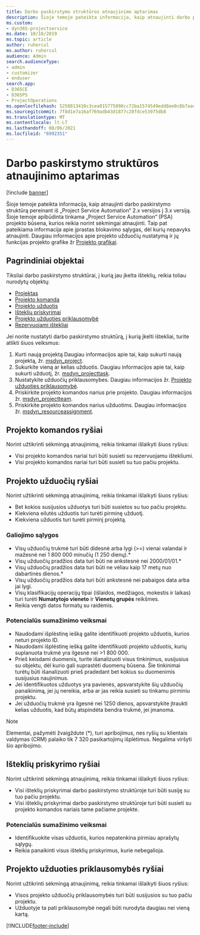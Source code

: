 ```yaml
---
title: Darbo paskirstymo struktūros atnaujinimo aptarimas
description: Šioje temoje pateikta informacija, kaip atnaujinti darbo paskirstymo struktūrą pereinant iš „Project Service Automation“ 2.x versijos į 3.x versiją.
ms.custom:
- dyn365-projectservice
ms.date: 10/18/2019
ms.topic: article
author: ruhercul
ms.author: ruhercul
audience: Admin
search.audienceType:
- admin
- customizer
- enduser
search.app:
- D365CE
- D365PS
- ProjectOperations
ms.openlocfilehash: 5258813410c3cea015775898cc72ba1574549edd8ee0c8b7aad8c94943eb5a60
ms.sourcegitcommit: 7f8d1e7a16af769adb43d1877c28fdce53975db8
ms.translationtype: MT
ms.contentlocale: lt-LT
ms.lasthandoff: 08/06/2021
ms.locfileid: "6992351"
---
```

# <a name="upgrade-considerations-for-the-work-breakdown-structure"></a>Darbo paskirstymo struktūros atnaujinimo aptarimas

[!include [banner](../includes/psa-now-project-operations.md)]

Šioje temoje pateikta informacija, kaip atnaujinti darbo paskirstymo struktūrą pereinant iš „Project Service Automation“ 2.x versijos į 3.x versiją. Šioje temoje apibūdinta tinkama „Project Service Automation“ (PSA) projekto būsena, kurios reikia norint sėkmingai atnaujinti. Taip pat pateikiama informacija apie įprastas blokavimo sąlygas, dėl kurių nepavyks atnaujinti. Daugiau informacijos apie projekto užduočių nustatymą ir jų funkcijas projekto grafike žr [Projekto grafikai](project-creating.md).

## <a name="key-entities"></a>Pagrindiniai objektai
Tiksliai darbo paskirstymo struktūrai, į kurią jau įkelta išteklių, reikia toliau nurodytų objektų:

- [Projektas](/dynamics365/customerengagement/on-premises/developer/entities/msdyn_project)
- [Projekto komanda](/dynamics365/customerengagement/on-premises/developer/entities/msdyn_projectteam)
- [Projekto užduotis](/dynamics365/customerengagement/on-premises/developer/entities/msdyn_projecttask)
- [Išteklių priskyrimai](/dynamics365/customerengagement/on-premises/developer/entities/msdyn_resourceassignment)
- [Projekto užduoties priklausomybė](/dynamics365/customerengagement/on-premises/developer/entities/msdyn_projecttaskdependency)
- [Rezervuojami ištekliai](/dynamics365/customerengagement/on-premises/developer/entities/bookableresource)

Jei norite nustatyti darbo paskirstymo struktūrą, į kurią įkelti ištekliai, turite atlikti šiuos veiksmus:

1. Kurti naują projektą Daugiau informacijos apie tai, kaip sukurti naują projektą, žr. [msdyn_project](/dynamics365/customerengagement/on-premises/developer/entities/msdyn_project).
2. Sukurkite vieną ar kelias užduotis. Daugiau informacijos apie tai, kaip sukurti užduotį, žr. [msdyn_projecttask](/dynamics365/customerengagement/on-premises/developer/entities/msdyn_projecttask).
3. Nustatykite užduočių priklausomybes. Daugiau informacijos žr. [Projekto užduoties priklausomybė](/dynamics365/customerengagement/on-premises/developer/entities/msdyn_projecttaskdependency).
4. Priskirkite projekto komandos narius prie projekto. Daugiau informacijos žr. [msdyn_projectteam](/dynamics365/customerengagement/on-premises/developer/entities/msdyn_projectteam).
5. Priskirkite projekto komandos narius užduotims. Daugiau informacijos žr. [msdyn_resourceassignment](/dynamics365/customerengagement/on-premises/developer/entities/msdyn_resourceassignment).

## <a name="project-team-relationships"></a>Projekto komandos ryšiai

Norint užtikrinti sėkmingą atnaujinimą, reikia tinkamai išlaikyti šiuos ryšius:
- Visi projekto komandos nariai turi būti susieti su rezervuojamu ištekliumi.
- Visi projekto komandos nariai turi būti susieti su tuo pačiu projektu. 

## <a name="project-task-relationships"></a>Projekto užduočių ryšiai
Norint užtikrinti sėkmingą atnaujinimą, reikia tinkamai išlaikyti šiuos ryšius:

- Bet kokios susijusios užduotys turi būti susietos su tuo pačiu projektu.
- Kiekviena eilutės užduotis turi turėti pirminę užduotį.
- Kiekviena užduotis turi turėti pirminį projektą.

### <a name="valid-conditions"></a>Galiojimo sąlygos

- Visų užduočių trukmė turi būti didesnė arba lygi (>=) vienai valandai ir mažesnė nei 1 800 000 minučių (1 250 dienų).*
- Visų užduočių pradžios data turi būti ne ankstesnė nei 2000/01/01.*
- Visų užduočių pradžios data turi būti ne vėliau kaip 17 metų nuo dabartinės dienos.*
- Visų užduočių pradžios data turi būti ankstesnė nei pabaigos data arba jai lygi.
- Visų klasifikacijų operacijų tipai (išlaidos, medžiagos, mokestis ir laikas) turi turėti **Numatytojo vieneto** ir **Vienetų grupės** reikšmes.
- Reikia vengti datos formatų su raidėmis.

### <a name="potential-mitigation-steps"></a>Potencialūs sumažinimo veiksmai
- Naudodami išplėstinę iešką galite identifikuoti projekto užduotis, kurios neturi projekto ID.
- Naudodami išplėstinę iešką galite identifikuoti projekto užduotis, kurių suplanuota trukmė yra ilgesnė nei >1 800 000.
- Prieš keisdami duomenis, turite išanalizuoti visus tinkinimus, susijusius su objektu, dėl kurio gali suprastėti duomenų būsena. Šie tinkinimai turėtų būti išanalizuoti prieš pradedant bet kokius su duomenimis susijusius naujinimus.
- Jei identifikuotos užduotys yra pavienės, apsvarstykite šių užduočių panaikinimą, jei jų nereikia, arba ar jas reikia susieti su tinkamu pirminiu projektu.
- Jei užduočių trukmė yra ilgesnė nei 1250 dienos, apsvarstykite įtraukti kelias užduotis, kad būtų atspindėta bendra trukmė, jei įmanoma.

> [!NOTE]
> Elementai, pažymėti žvaigždute (\*), turi apribojimus, nes ryšių su klientais valdymas (CRM) palaiko tik 7 320 pasikartojimų išplėtimus. Negalima viršyti šio apribojimo.

## <a name="resource-assignment-relationships"></a>Išteklių priskyrimo ryšiai
Norint užtikrinti sėkmingą atnaujinimą, reikia tinkamai išlaikyti šiuos ryšius:

- Visi išteklių priskyrimai darbo paskirstymo struktūroje turi būti susiję su tuo pačiu projektu.
- Visi išteklių priskyrimai darbo paskirstymo struktūroje turi būti susieti su projekto komandos nariais tame pačiame projekte.

### <a name="potential-mitigation-steps"></a>Potencialūs sumažinimo veiksmai
- Identifikuokite visas užduotis, kurios nepatenkina pirmiau aprašytų sąlygų.  
- Reikia panaikinti visus išteklių priskyrimus, kurie nebegalioja.

## <a name="project-task-dependency-relationships"></a>Projekto užduoties priklausomybės ryšiai
Norint užtikrinti sėkmingą atnaujinimą, reikia tinkamai išlaikyti šiuos ryšius:

- Visos projekto užduočių priklausomybės turi būti susijusios su tuo pačiu projektu.
- Užduotyje ta pati priklausomybė negali būti nurodyta daugiau nei vieną kartą.


[!INCLUDE[footer-include](../includes/footer-banner.md)]